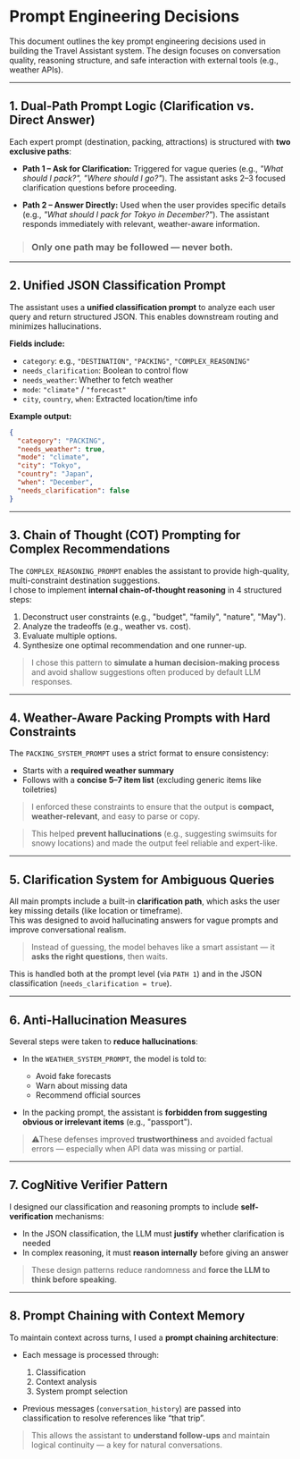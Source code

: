 # Prompt Engineering Decisions

This document outlines the key prompt engineering decisions used in building the Travel Assistant system. The design focuses on conversation quality, reasoning structure, and safe interaction with external tools (e.g., weather APIs).

---

## 1. Dual-Path Prompt Logic (Clarification vs. Direct Answer)

Each expert prompt (destination, packing, attractions) is structured with **two exclusive paths**:

* **Path 1 – Ask for Clarification:**
  Triggered for vague queries (e.g., *"What should I pack?", "Where should I go?"*).
  The assistant asks 2–3 focused clarification questions before proceeding.

* **Path 2 – Answer Directly:**
  Used when the user provides specific details (e.g., *"What should I pack for Tokyo in December?"*).
  The assistant responds immediately with relevant, weather-aware information.

> ### Only one path may be followed — never both.

---

## 2. Unified JSON Classification Prompt

The assistant uses a **unified classification prompt** to analyze each user query and return structured JSON.
This enables downstream routing and minimizes hallucinations.

**Fields include:**

* `category`: e.g., `"DESTINATION"`, `"PACKING"`, `"COMPLEX_REASONING"`
* `needs_clarification`: Boolean to control flow
* `needs_weather`: Whether to fetch weather
* `mode`: `"climate"` / `"forecast"`
* `city`, `country`, `when`: Extracted location/time info

**Example output:**

```json
{
  "category": "PACKING",
  "needs_weather": true,
  "mode": "climate",
  "city": "Tokyo",
  "country": "Japan",
  "when": "December",
  "needs_clarification": false
}
```

---

## 3. Chain of Thought (COT) Prompting for Complex Recommendations

The `COMPLEX_REASONING_PROMPT` enables the assistant to provide high-quality, multi-constraint destination suggestions.  
I chose to implement **internal chain-of-thought reasoning** in 4 structured steps:

1. Deconstruct user constraints (e.g., "budget", "family", "nature", "May").
2. Analyze the tradeoffs (e.g., weather vs. cost).
3. Evaluate multiple options.
4. Synthesize one optimal recommendation and one runner-up.

>  I chose this pattern to **simulate a human decision-making process** and avoid shallow suggestions often produced by default LLM responses.

---

## 4. Weather-Aware Packing Prompts with Hard Constraints

The `PACKING_SYSTEM_PROMPT` uses a strict format to ensure consistency:

- Starts with a **required weather summary**
- Follows with a **concise 5–7 item list** (excluding generic items like toiletries)

>  I enforced these constraints to ensure that the output is **compact, weather-relevant**, and easy to parse or copy.

> This helped **prevent hallucinations** (e.g., suggesting swimsuits for snowy locations) and made the output feel reliable and expert-like.

---

## 5. Clarification System for Ambiguous Queries

All main prompts include a built-in **clarification path**, which asks the user key missing details (like location or timeframe).  
This was designed to avoid hallucinating answers for vague prompts and improve conversational realism.

>  Instead of guessing, the model behaves like a smart assistant — it **asks the right questions**, then waits.

This is handled both at the prompt level (via `PATH 1`) and in the JSON classification (`needs_clarification = true`).

---

## 6. Anti-Hallucination Measures

Several steps were taken to **reduce hallucinations**:

- In the `WEATHER_SYSTEM_PROMPT`, the model is told to:
  - Avoid fake forecasts  
  - Warn about missing data  
  - Recommend official sources

- In the packing prompt, the assistant is **forbidden from suggesting obvious or irrelevant items** (e.g., "passport").

> ⚠These defenses improved **trustworthiness** and avoided factual errors — especially when API data was missing or partial.

---

## 7. CogNitive Verifier Pattern

I designed our classification and reasoning prompts to include **self-verification** mechanisms:

- In the JSON classification, the LLM must **justify** whether clarification is needed
- In complex reasoning, it must **reason internally** before giving an answer

>  These design patterns reduce randomness and **force the LLM to think before speaking**.

---

## 8. Prompt Chaining with Context Memory

To maintain context across turns, I used a **prompt chaining architecture**:

- Each message is processed through:
  1. Classification
  2. Context analysis
  3. System prompt selection

- Previous messages (`conversation_history`) are passed into classification to resolve references like “that trip”.

>  This allows the assistant to **understand follow-ups** and maintain logical continuity — a key for natural conversations.


